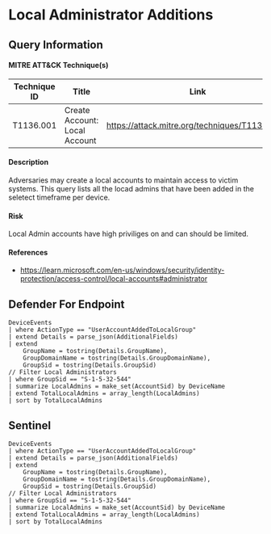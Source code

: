 # Local Administrator Additions

## Query Information

#### MITRE ATT&CK Technique(s)

| Technique ID | Title    | Link    |
| ---  | --- | --- |
| T1136.001 | Create Account: Local Account | https://attack.mitre.org/techniques/T1136/001/ |

#### Description
Adversaries may create a local accounts to maintain access to victim systems. This query lists all the locad admins that have been added in the seletect timeframe per device. 

#### Risk
Local Admin accounts have high priviliges on and can should be limited.

#### References
- https://learn.microsoft.com/en-us/windows/security/identity-protection/access-control/local-accounts#administrator

## Defender For Endpoint
```KQL
DeviceEvents
| where ActionType == "UserAccountAddedToLocalGroup"
| extend Details = parse_json(AdditionalFields)
| extend
    GroupName = tostring(Details.GroupName),
    GroupDomainName = tostring(Details.GroupDomainName),
    GroupSid = tostring(Details.GroupSid)
// Filter Local Administrators
| where GroupSid == "S-1-5-32-544"
| summarize LocalAdmins = make_set(AccountSid) by DeviceName
| extend TotalLocalAdmins = array_length(LocalAdmins)
| sort by TotalLocalAdmins
```
## Sentinel
```KQL
DeviceEvents
| where ActionType == "UserAccountAddedToLocalGroup"
| extend Details = parse_json(AdditionalFields)
| extend
    GroupName = tostring(Details.GroupName),
    GroupDomainName = tostring(Details.GroupDomainName),
    GroupSid = tostring(Details.GroupSid)
// Filter Local Administrators
| where GroupSid == "S-1-5-32-544"
| summarize LocalAdmins = make_set(AccountSid) by DeviceName
| extend TotalLocalAdmins = array_length(LocalAdmins)
| sort by TotalLocalAdmins
```